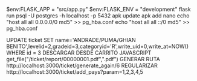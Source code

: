 $env:FLASK_APP = "src/app.py"
$env:FLASK_ENV = "development"
flask run
psql -U postgres -h localhost -p 5432
apk update
apk add nano
echo "host    all             all              0.0.0.0/0                       md5" >> pg_hba.conf
echo "host    all             all              ::/0                            md5" >> pg_hba.conf


UPDATE ticket SET name='ANDRADE/PUMA/GHIAN BENITO',levelid=2,gradeid=3,categoryid='R',write_uid=0,write_at=NOW() WHERE id = 3
DESCARGAR DESDE CARRITO
JAVASCRIPT
get_file("/ticket/report/00000001.pdf",".pdf")
GENERAR
RUTA
http://localhost:3000/ticket/generate_again/6
REGULARIZAR
http://localhost:3000/ticket/add_pays?param=1,2,3,4,5